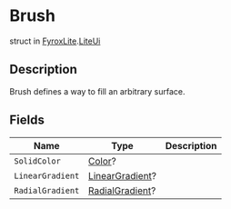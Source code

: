 # Brush
struct in [FyroxLite](../README.md).[LiteUi](README.md)
## Description
Brush defines a way to fill an arbitrary surface.
## Fields
| Name | Type | Description |
|---|---|---|
| `SolidColor` | [Color](../LiteUi/Color.md)? |  |
| `LinearGradient` | [LinearGradient](../LiteUi/LinearGradient.md)? |  |
| `RadialGradient` | [RadialGradient](../LiteUi/RadialGradient.md)? |  |

